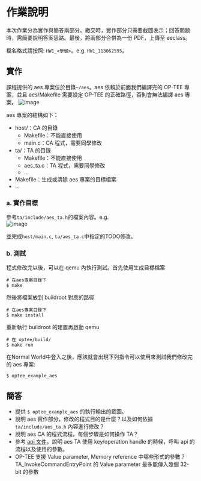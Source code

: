 # 作業說明

本次作業分為實作與簡答兩部分。繳交時，實作部分只需要截圖表示；回答問題時，需簡要說明答案思路。最後，將兩部分合併為一份 PDF，上傳至 eeclass。

檔名格式請按照: `HW1_<學號>`。e.g. `HW1_113062595`。

## 實作

課程提供的 aes 專案位於目錄`~/aes`。aes 依賴於前面我們編譯完的 OP-TEE 專案，並且 aes/Makefile 需要設定 OP-TEE 的正確路徑，否則會無法編譯 aes 專案。
<img alt="image" src="https://github.com/user-attachments/assets/bb05310f-178e-4ff0-bbf5-d32b41fcebe4" />

aes 專案的結構如下：

- host/：CA 的目錄
    - Makefile：不能直接使用
    - main.c：CA 程式，需要同學修改
- ta/：TA 的目錄
    - Makefile：不能直接使用
    - aes_ta.c：TA 程式，需要同學修改
    - ...
- Makefile：生成或清除 aes 專案的目標檔案
- ...

### a. 實作目標
參考`ta/include/aes_ta.h`的檔案內容。e.g.  
<img alt="image" src="https://github.com/user-attachments/assets/b3070c56-31d8-4fea-bcce-e54cfdee0ba3" />

並完成`host/main.c`, `ta/aes_ta.c`中指定的TODO修改。

### b. 測試
程式修改完以後，可以在 qemu 內執行測試。首先使用生成目標檔案
```shell
# 在aes專案目錄下
$ make
```

然後將檔案放到 buildroot 對應的路徑

```shell
# 在aes專案目錄下
$ make install
```

重新執行 buildroot 的建置再啟動 qemu

```shell
# 在 optee/build/
$ make run
```

在Normal World中登入之後，應該就會出現下列指令可以使用來測試我們修改完的 aes 專案:
```shell
$ optee_example_aes
```

## 簡答
- 提供 `$ optee_example_aes` 的執行輸出的截圖。
- 說明 aes 實作部分，修改的程式目的是什麼？以及如何依據 `ta/include/aes_ta.h` 內容進行修改？
- 說明 aes CA 的程式流程，每個步驟是如何操作 TA？
- 參考 [api 文件](https://globalplatform.org/specs-library/tee-internal-core-api-specification/)，說明 aes TA 使用 key/operation handle 的時候，呼叫 api 的流程以及使用的參數。
- OP-TEE 支援 Value parameter, Memory reference 中哪些形式的參數？ TA_InvokeCommandEntryPoint 的 Value parameter 最多能傳入幾個 32-bit 的參數
